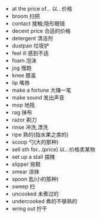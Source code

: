* at the price of... 以...价格
* broom 扫把
* contact 接触;隐形眼镜
* decent price 合适的价格
* detergent 清洁剂
* dustpan 垃圾铲
* feel ill 感到不适
* foam 泡沫
* jog 慢跑
* knee 膝盖
* lip 嘴唇
* make a fortune 大赚一笔
* make sound 发出声音
* mop 地拖
* rag 抹布
* razor 剃刀
* rinse 冲洗,漂洗
* ripe 熟的(指水果之类的)
* scoop 勺(大的那种)
* sell sth for...(price) 以...价格卖某物
* set up a stall 摆摊
* slipper 拖鞋
* smear 涂抹
* spoon 匙(小的那种)
* sweep 扫
* uncooked 未煮过的
* undercooked 煮的不够熟的
* wring out 拧干